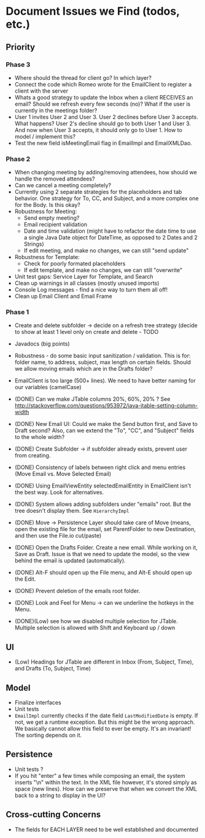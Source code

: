 # Document Issues we Find (todos, etc.) #

## Priority ##

### Phase 3 ###
  * Where should the thread for client go? In which layer?
  * Connect the code which Romeo wrote for the EmailClient to register a client with the server
  * Whats a good strategy to update the Inbox when a client RECEIVES an email? Should we refresh every few seconds (no)? What if the user is currently in the meetings folder?
  * User 1 invites User 2 and User 3. User 2 declines before User 3 accepts. What happens? User 2's decline should go to both User 1 and User 3. And now when User 3 accepts, it should only go to User 1. How to model / implement this?
  * Test the new field isMeetingEmail flag in EmailImpl and EmailXMLDao.


### Phase 2 ###
  * When changing meeting by adding/removing attendees, how should we handle the removed attendees?
  * Can we cancel a meeting completely?
  * Currently using 2 separate strategies for the placeholders and tab behavior. One strategy for To, CC, and Subject, and a more complex one for the Body. Is this okay?
  * Robustness for Meeting:
    * Send empty meeting?
    * Email recipient validation
    * Date and time validation (might have to refactor the date time to use a single Java Date object for DateTime, as opposed to 2 Dates and 2 Strings)
    * If edit meeting, and make no changes, we can still "send update"
  * Robustness for Template:
    * Check for poorly formated placeholders
    * If edit template, and make no changes, we can still "overwrite"
  * Unit test gaps: Service Layer for Template, and Search
  * Clean up warnings in all classes (mostly unused imports)
  * Console Log messages - find a nice way to turn them all off!
  * Clean up Email Client and Email Frame

### Phase 1 ###
  * Create and delete subfolder -> decide on a refresh tree strategy (decide to show at least 1 level only on create and delete - TODO

  * Javadocs (big points)

  * Robustness - do some basic input sanitization / validation. This is for: folder name, to address, subject, max length on certain fields. Should we allow moving emails which are in the Drafts folder?

  * EmailClient is too large (500+ lines). We need to have better naming for our variables (camelCase)

  * (DONE) Can we make JTable columns 20%, 60%, 20% ? See http://stackoverflow.com/questions/953972/java-jtable-setting-column-width

  * (DONE) New Email UI: Could we make the Send button first, and Save to Draft second? Also, can we extend the "To", "CC", and "Subject" fields to the whole width?

  * (DONE) Create Subfolder -> if subfolder already exists, prevent user from creating.

  * (DONE) Consistency of labels between right click and menu entries (Move Email vs. Move Selected Email)

  * (DONE) Using EmailViewEntity selectedEmailEntity in EmailClient isn't the best way. Look for alternatives.

  * (DONE) System allows adding subfolders under "emails" root. But the tree doesn't display them. See `HierarchyImpl`

  * (DONE) Move -> Persistence Layer should take care of Move (means, open the existing file for the email, set ParentFolder to new Destination, and then use the File.io cut/paste)

  * (DONE) Open the Drafts Folder. Create a new email. While working on it, Save as Draft. Issue is that we need to update the model, so the view behind the email is updated (automatically).


  * (DONE) Alt-F should open up the File menu, and Alt-E should open up the Edit.

  * (DONE) Prevent deletion of the emails root folder.

  * (DONE) Look and Feel for Menu -> can we underline the hotkeys in the Menu.

  * (DONE)(Low) see how we disabled multiple selection for JTable. Multiple selection is allowed with Shift and Keyboard up / down


## UI ##


  * (Low) Headings for JTable are different in Inbox (From, Subject, Time), and Drafts (To, Subject, Time)


## Model ##

  * Finalize interfaces
  * Unit tests
  * `EmailImpl` currently checks if the date field `LastModifiedDate` is empty. If not, we get a runtime exception. But this might be the wrong approach. We basically cannot allow this field to ever be empty. It's an invariant! The sorting depends on it.

## Persistence ##

  * Unit tests ?
  * If you hit "enter" a few times while composing an email, the system inserts "\n" within the text. In the XML file however, it's stored simply as space (new lines). How can we preserve that when we convert the XML back to a string to display in the UI?

## Cross-cutting Concerns ##

  * The fields for EACH LAYER need to be well established and documented